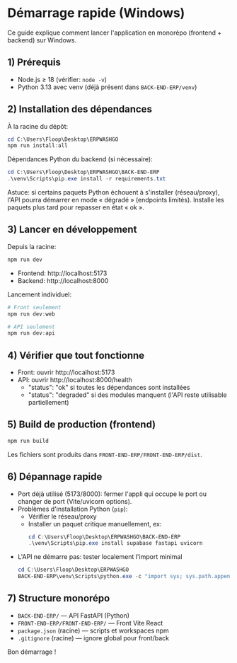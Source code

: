 # Démarrage rapide (Windows)

Ce guide explique comment lancer l'application en monorépo (frontend + backend) sur Windows.

## 1) Prérequis

- Node.js ≥ 18 (vérifier: `node -v`)
- Python 3.13 avec venv (déjà présent dans `BACK-END-ERP/venv`)

## 2) Installation des dépendances

À la racine du dépôt:

```powershell
cd C:\Users\Floop\Desktop\ERPWASHGO
npm run install:all
```

Dépendances Python du backend (si nécessaire):

```powershell
cd C:\Users\Floop\Desktop\ERPWASHGO\BACK-END-ERP
.\venv\Scripts\pip.exe install -r requirements.txt
```

Astuce: si certains paquets Python échouent à s'installer (réseau/proxy), l'API pourra démarrer en mode « dégradé » (endpoints limités). Installe les paquets plus tard pour repasser en état « ok ».

## 3) Lancer en développement

Depuis la racine:

```powershell
npm run dev
```

- Frontend: http://localhost:5173
- Backend: http://localhost:8000

Lancement individuel:

```powershell
# Front seulement
npm run dev:web

# API seulement
npm run dev:api
```

## 4) Vérifier que tout fonctionne

- Front: ouvrir http://localhost:5173
- API: ouvrir http://localhost:8000/health
  - "status": "ok" si toutes les dépendances sont installées
  - "status": "degraded" si des modules manquent (l'API reste utilisable partiellement)

## 5) Build de production (frontend)

```powershell
npm run build
```

Les fichiers sont produits dans `FRONT-END-ERP/FRONT-END-ERP/dist`.

## 6) Dépannage rapide

- Port déjà utilisé (5173/8000): fermer l'appli qui occupe le port ou changer de port (Vite/uvicorn options).
- Problèmes d'installation Python (`pip`):
  - Vérifier le réseau/proxy
  - Installer un paquet critique manuellement, ex:
    ```powershell
    cd C:\Users\Floop\Desktop\ERPWASHGO\BACK-END-ERP
    .\venv\Scripts\pip.exe install supabase fastapi uvicorn
    ```
- L'API ne démarre pas: tester localement l'import minimal
  ```powershell
  cd C:\Users\Floop\Desktop\ERPWASHGO
  BACK-END-ERP\venv\Scripts\python.exe -c "import sys; sys.path.append('BACK-END-ERP'); import app.main as m; print(hasattr(m,'app'))"
  ```

## 7) Structure monorépo

- `BACK-END-ERP/` — API FastAPI (Python)
- `FRONT-END-ERP/FRONT-END-ERP/` — Front Vite React
- `package.json` (racine) — scripts et workspaces npm
- `.gitignore` (racine) — ignore global pour front/back

Bon démarrage !
